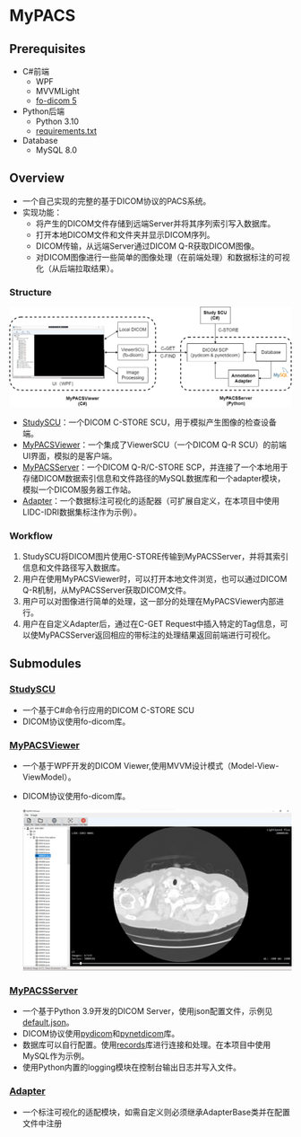 # MyPACS

## Prerequisites

- C\#前端
  - WPF
  - MVVMLight
  - [fo-dicom 5](https://github.com/fo-dicom/fo-dicom)
- Python后端
  - Python 3.10
  - [requirements.txt](./MyPACSServer/requirements.txt)
- Database
  - MySQL 8.0



## Overview

- 一个自己实现的完整的基于DICOM协议的PACS系统。
- 实现功能：
  - 将产生的DICOM文件存储到远端Server并将其序列索引写入数据库。
  - 打开本地DICOM文件和文件夹并显示DICOM序列。
  - DICOM传输，从远端Server通过DICOM Q-R获取DICOM图像。
  - 对DICOM图像进行一些简单的图像处理（在前端处理）和数据标注的可视化（从后端拉取结果）。
  

### Structure

![MyPACS](images/MyPACS.png)

- [StudySCU](./studySCU)：一个DICOM C-STORE SCU，用于模拟产生图像的检查设备端。
- [MyPACSViewer](./MyPACSViewer)：一个集成了ViewerSCU（一个DICOM Q-R SCU）的前端UI界面，模拟的是客户端。
- [MyPACSServer](./MyPACSServer)：一个DICOM Q-R/C-STORE SCP，并连接了一个本地用于存储DICOM数据索引信息和文件路径的MySQL数据库和一个adapter模块，模拟一个DICOM服务器工作站。
- [Adapter](./MyPACSServer/detection)：一个数据标注可视化的适配器（可扩展自定义，在本项目中使用LIDC-IDRI数据集标注作为示例）。

### Workflow

1. StudySCU将DICOM图片使用C-STORE传输到MyPACSServer，并将其索引信息和文件路径写入数据库。
2. 用户在使用MyPACSViewer时，可以打开本地文件浏览，也可以通过DICOM Q-R机制，从MyPACSServer获取DICOM文件。
3. 用户可以对图像进行简单的处理，这一部分的处理在MyPACSViewer内部进行。
4. 用户在自定义Adapter后，通过在C-GET Request中插入特定的Tag信息，可以使MyPACSServer返回相应的带标注的处理结果返回前端进行可视化。



## Submodules

### [StudySCU](./StudySCU)

- 一个基于C\#命令行应用的DICOM C-STORE SCU
- DICOM协议使用fo-dicom库。

### [MyPACSViewer](./MyPACSViewer)

- 一个基于WPF开发的DICOM Viewer,使用MVVM设计模式（Model-View-ViewModel）。
- DICOM协议使用fo-dicom库。

  ![image-20211119112618344](images/ui.png)


### [MyPACSServer](./MyPACSServer)

- 一个基于Python 3.9开发的DICOM Server，使用json配置文件，示例见[default.json](./MyPACSServer/default.json)。
- DICOM协议使用[pydicom](https://github.com/pydicom/pydicom)和[pynetdicom](https://github.com/pydicom/pynetdicom)库。
- 数据库可以自行配置。使用[records](https://github.com/kennethreitz/records)库进行连接和处理。在本项目中使用MySQL作为示例。
- 使用Python内置的logging模块在控制台输出日志并写入文件。

### [Adapter](./MyPACSServer/adapter)

- 一个标注可视化的适配模块，如需自定义则必须继承AdapterBase类并在配置文件中注册


